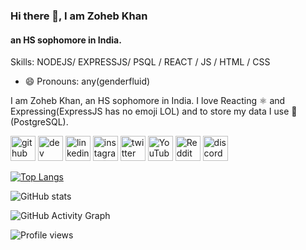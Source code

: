 ### Hi there 👋, I am Zoheb Khan
#### an HS sophomore in India.


Skills: NODEJS/ EXPRESSJS/ PSQL / REACT / JS / HTML / CSS

- 😄 Pronouns: any(genderfluid)

I am Zoheb Khan, an HS sophomore in India. I love Reacting ⚛️  and Expressing(ExpressJS has no emoji LOL) and to store my data I use 🐘 (PostgreSQL).

[<img src='https://cdn.jsdelivr.net/npm/simple-icons@3.0.1/icons/github.svg' alt='github' height='40'>](https://github.com/ZohebMOPO)  [<img src='https://cdn.jsdelivr.net/npm/simple-icons@3.0.1/icons/dev-dot-to.svg' alt='dev' height='40'>](https://dev.to/zohebkhan)  [<img src='https://cdn.jsdelivr.net/npm/simple-icons@3.0.1/icons/linkedin.svg' alt='linkedin' height='40'>](https://www.linkedin.com/in/zoheb-khan-4417101b9/)  [<img src='https://cdn.jsdelivr.net/npm/simple-icons@3.0.1/icons/instagram.svg' alt='instagram' height='40'>](https://www.instagram.com/zoheb.tsx/)  [<img src='https://cdn.jsdelivr.net/npm/simple-icons@3.0.1/icons/twitter.svg' alt='twitter' height='40'>](https://twitter.com/ZohebKh03784087)  [<img src='https://cdn.jsdelivr.net/npm/simple-icons@3.0.1/icons/youtube.svg' alt='YouTube' height='40'>](https://www.youtube.com/channel/UCV6E1_21vkosIVUabvYwlgw)  [<img src='https://cdn.jsdelivr.net/npm/simple-icons@3.0.1/icons/reddit.svg' alt='Reddit' height='40'>](https://www.reddit.com/user/TemperatureSuperb612)  [<img src='https://cdn.jsdelivr.net/npm/simple-icons@3.0.1/icons/discord.svg' alt='discord' height='40'>](https://discords.com/bio/p/mtor)  

[![Top Langs](https://github-readme-stats.vercel.app/api/top-langs/?username=ZohebMOPO)](https://github.com/anuraghazra/github-readme-stats)

![GitHub stats](https://github-readme-stats.vercel.app/api?username=ZohebMOPO&show_icons=true)  

![GitHub Activity Graph](https://activity-graph.herokuapp.com/graph?username=ZohebMOPO)  

![Profile views](https://gpvc.arturio.dev/ZohebMOPO)  
